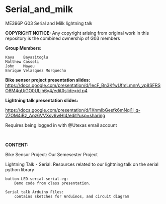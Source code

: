 # Serial_and_milk
ME396P G03 Serial and Milk lightning talk

<b>COPYRIGHT NOTICE:</b>
Any copyright arising from original work in this repository is the combined ownership of G03 members


<b>Group Members: </b>

	Kaya	Bayazitoglu
	Matthew	Cassoli
	John	Maweu
	Enrique	Velasquez Morquecho

<b>Bike sensor project presentation slides:</b>
https://docs.google.com/presentation/d/1ecF_Bn3KfwUfmLmnrA_vp8SFRSO8M4qUiGO0ULjh6y4/edit#slide=id.p4

<b>Lightning talk presentation slides:</b>

https://docs.google.com/presentation/d/1XnmIbGesfk6mNql1j_q-27OM4iBz_Apz6VVXsv9wHI4/edit?usp=sharing

Requires being logged in with @Utexas email account

<br>


<b>CONTENT:</b>

Bike Sensor Project:
Our Semesester Project

Lightning Talk - Serial:
Resources related to our lightning talk on the serial python library

	button-LED-serial-serial-eg:
		Demo code from class presentation.

	Serial talk Arduino Files:
		contains sketches for Arduinos, and circuit diagram
